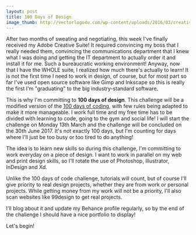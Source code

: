 ```yaml
---
layout: post
title: 100 Days of Design
image_thumb: http://vectorlogo4u.com/wp-content/uploads/2016/03/creative-cloud-cc-vector.png
---
```

After two months of sweating and negotiating, this week I've finally received my Adobe Creative Suite! It required convincing my boss that I really needed them, convincing the communications department that I knew what I was doing and getting the IT department to actually order it and install it for me. Such a bureaucratic working environment!
Anyway, now that I have the WHOLE suite, I realized how much there's actually to learn! It is not the first time I need to work in design, of course, but for most part so far I've used open source software like Gimp and Inkscape so this is really the first I'm "graduating" to the big industry-standard software.

This is why I'm committing to **100 days of design**. This challenge will be a modified version of the [100 days of coding](https://medium.freecodecamp.com/join-the-100daysofcode-556ddb4579e4#.4a7gwlt9b), with few rules being adapted to make it more manageable. I work full time and my free time has to be divided with learning to code, going to the gym and social life! I will start the challenge on Monday 13th March and the challenge will be concluded on the 30th June 2017. It's not exactly 100 days, but I'm counting for days where I'll just be too busy or too tired to do anything!

The idea is to learn new skills so during this challenge, I'm committing to work everyday on a piece of design. I want to work in parallel on my web and print design skills, so I'll rotate the use of Photoshop, Illustrator, InDesign and Xd.

Unlike the 100 days of code challenge, tutorials will count, but of course I'll give priority to real design projects, whether they are from work or personal projects. While getting money from my work will not be a priority, I'll also scan websites like 99design to get real projects.

I'll blog about it and update my Behance profile regularly, so by the end of the challenge I should have a nice portfolio to display!

Let's begin!
